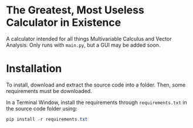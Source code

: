 # The Greatest, Most Useless Calculator in Existence

A calculator intended for all things Multivariable Calculus and Vector Analysis. Only runs with `main.py`, but a GUI may be added soon.


# Installation

To install, download and extract the source code into a folder. Then, some requirements must be downloaded.

In a Terminal Window, install the requirements through `requirements.txt` in the source code folder using:
```powershell
pip install -r requirements.txt
```
